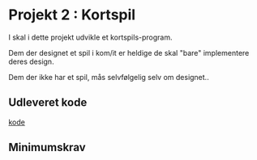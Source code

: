 # Projekt 2 : Kortspil

I skal i dette projekt udvikle et kortspils-program.

Dem der designet et spil i kom/it er heldige de skal "bare" implementere deres design.

Dem der ikke har et spil, mås selvfølgelig selv om designet..

## Udleveret kode

[kode](Koden/Card.md)

## Minimumskrav

